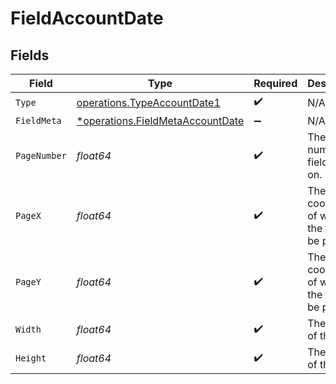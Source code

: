 # FieldAccountDate


## Fields

| Field                                                                               | Type                                                                                | Required                                                                            | Description                                                                         |
| ----------------------------------------------------------------------------------- | ----------------------------------------------------------------------------------- | ----------------------------------------------------------------------------------- | ----------------------------------------------------------------------------------- |
| `Type`                                                                              | [operations.TypeAccountDate1](../../models/operations/typeaccountdate1.md)          | :heavy_check_mark:                                                                  | N/A                                                                                 |
| `FieldMeta`                                                                         | [*operations.FieldMetaAccountDate](../../models/operations/fieldmetaaccountdate.md) | :heavy_minus_sign:                                                                  | N/A                                                                                 |
| `PageNumber`                                                                        | *float64*                                                                           | :heavy_check_mark:                                                                  | The page number the field will be on.                                               |
| `PageX`                                                                             | *float64*                                                                           | :heavy_check_mark:                                                                  | The X coordinate of where the field will be placed.                                 |
| `PageY`                                                                             | *float64*                                                                           | :heavy_check_mark:                                                                  | The Y coordinate of where the field will be placed.                                 |
| `Width`                                                                             | *float64*                                                                           | :heavy_check_mark:                                                                  | The width of the field.                                                             |
| `Height`                                                                            | *float64*                                                                           | :heavy_check_mark:                                                                  | The height of the field.                                                            |